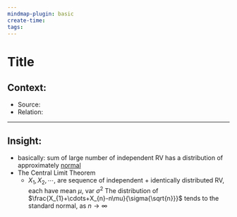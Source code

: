 ```yaml
---
mindmap-plugin: basic
create-time: 
tags:
---
```

# Title
## Context:
- Source: 
- Relation: 
---
## Insight:
- basically: sum of large number of independent RV has a distribution of approximately <u>normal</u>
- The Central Limit Theorem
	- $X_1, X_2, \cdots,$ are sequence of independent + identically distributed RV, each have mean $\mu$, var $\sigma^2$
	  The distribution of $\frac{X_{1}+\cdots+X_{n}-n\mu}{\sigma{\sqrt{n}}}$ tends to the standard normal, as $n \to \infty$ 
